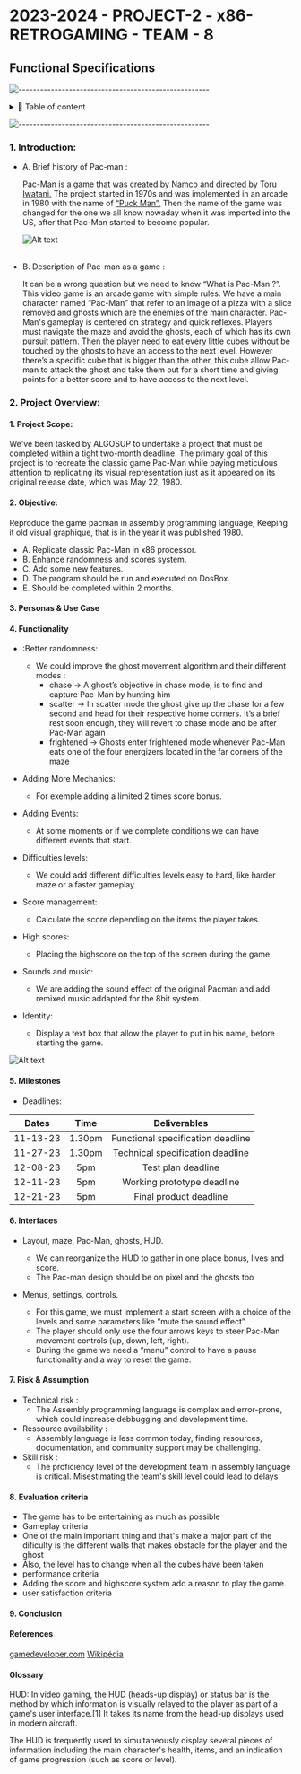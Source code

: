 # 2023-2024 - PROJECT-2 - x86-RETROGAMING - TEAM - 8
## Functional Specifications

![-----------------------------------------------------](https://raw.githubusercontent.com/andreasbm/readme/master/assets/lines/rainbow.png)

<details>
<summary>📖 Table of content</summary>

- [2023-2024 - PROJECT-2 - x86-RETROGAMING - TEAM - 8](#2023-2024---project2---x86--retrogaming---team-8)
    - [1. Introduction](#1-introduction)
    - [2. Project & Overview](#2-project-overview)
        - [1. Project Purpose](#1-project-purpose)
        - [2. Objective](#2-objective)
        - [3. Personas & Use Case](#3-personas--use-case)
        - [4. Functionalities](#4-functionalities)
        - [5. Milestones](#5-Milestones)
        - [6. Interface](#6-interface)
        - [7.Risk & Assumption](#7-risk--assumption)
        - [8. Evaluation criteria](#8-evaluation-criteria)
        - [9. Conclusion](#9-conclusion)
    - [Reference](#reference)
    - [Glosary](#glosary)

</details>

![-----------------------------------------------------](https://raw.githubusercontent.com/andreasbm/readme/master/assets/lines/rainbow.png)



### 1. Introduction:
- A. Brief history of Pac-man :

    Pac-Man is a game that was <ins>created by Namco and directed by Toru Iwatani.</ins> The project started in 1970s and was implemented in an arcade in 1980 with the name of <ins>“Puck Man”.</ins> Then the name of the game was changed for the one we all know nowaday when it was imported into the US, after that Pac-Man started to become popular.

    ![Alt text](https://encrypted-tbn0.gstatic.com/images?q=tbn:ANd9GcROYKgZAO-K5yrvdLq9pz355DYI8TxcM4gI5A&usqp=CAU )
<br></br>
- B. Description of Pac-man as a game :

    It can be a wrong question but we need to know “What is Pac-Man ?”. This video game is an arcade game with simple rules. We have a main character named “Pac-Man” that refer  to an image of a pizza with a slice removed and ghosts which are the enemies of the main character. Pac-Man's gameplay is centered on strategy and quick reflexes. Players must navigate the maze and avoid the ghosts, each of which has its own pursuit pattern. Then the player need to eat every little cubes without be touched by the ghosts to have an access to the next level. However there’s a specific cube that is bigger than the other, this cube allow Pac-man to attack the ghost and take them out for a short time and giving points for a better score and to have access to the next level.

### 2. Project Overview:

#### 1. Project Scope:
We've been tasked by ALGOSUP to undertake a project that must be completed within a tight two-month deadline. The primary goal of this project is to recreate the classic game Pac-Man while paying meticulous attention to replicating its visual representation just as it appeared on its original release date, which was May 22, 1980.
#### 2. Objective:
Reproduce the game pacman in assembly programming language, Keeping it old visual graphique, that is in the year it was published 1980.

- A. Replicate classic Pac-Man in x86 processor.
- B. Enhance randomness and scores system.
- C. Add some new features.
- D. The program should be run and executed on DosBox.
- E. Should be completed within 2 months.

#### 3. Personas & Use Case


#### 4. Functionality

- :Better randomness:
  - We could improve the ghost movement algorithm and their different modes :
    - chase → A ghost’s objective in chase mode, is to find and capture Pac-Man by hunting him
    - scatter → In scatter mode the ghost give up the chase for a few second and head for their respective home corners. It’s a brief rest soon enough, they will revert to chase mode and be after Pac-Man again
    - frightened → Ghosts enter frightened mode whenever Pac-Man eats one of the four energizers located in the far corners of the maze

- Adding More Mechanics:
  - For exemple adding a limited 2 times score bonus.

- Adding Events:
  - At some moments or if we complete conditions we can have different events that start.

- Difficulties levels:
  - We could add different difficulties levels easy to hard, like harder maze or a faster gameplay

- Score management:
  - Calculate the score depending on the items the player takes.

- High scores:
  - Placing the highscore on the top of the screen during the game.

- Sounds and music:
  - We are adding the sound effect of the original Pacman and add remixed music addapted for the 8bit system.


-   Identity: 
    - Display a text box that allow the player to put in his name, before starting the game.

![Alt text](https://i.guim.co.uk/img/media/8152f8ea7f06fd8ef5c68a3a594e6ac35dfd774b/0_342_800_480/master/800.jpg?width=465&dpr=1&s=none)

#### 5. Milestones

- Deadlines:

<div align="center">

|Dates | Time | Deliverables|
| :---:| :---:| :---:|
|11-13-23 | 1.30pm | Functional specification deadline|
|11-27-23 | 1.30pm | Technical specification deadline|
|12-08-23 | 5pm | Test plan deadline|
|12-11-23 | 5pm | Working prototype deadline|
|12-21-23 | 5pm | Final product deadline|

</div>


#### 6. Interfaces

- Layout, maze, Pac-Man, ghosts, HUD.
    - We can reorganize the HUD to gather in one place bonus, lives and score.
    - The Pac-man design should be on pixel and the ghosts too


- Menus, settings, controls.
    - For this game, we must implement a start screen with a choice of the levels and some parameters like “mute the sound effect”.
    - The player should only use the four arrows keys to steer Pac-Man movement controls (up, down, left, right).
    - During the game we need a “menu” control to have a pause functionality and a way to reset the game.

#### 7. Risk & Assumption
- Technical risk : 
  - The Assembly programming language is complex and error-prone, which could increase debbugging and development time.
- Ressource availability :
  - Assembly language is less common today, finding resources, documentation, and community support may be challenging.
- Skill risk :
  - The proficiency level of the development team in assembly language is critical. Misestimating the team's skill level could lead to delays.

#### 8. Evaluation criteria
- The game has to be entertaining as much as possible
- Gameplay criteria
- One of the main important thing and that's make a major part of the dificulty is the different walls that makes obstacle for the player and the ghost 
- Also, the level has to change when all the cubes have been taken
- performance criteria
- Adding the score and highscore system add a reason to play the game.
- user satisfaction criteria
#### 9. Conclusion


#### References
[gamedeveloper.com](https://www.gamedeveloper.com/design/the-pac-man-dossier#close-modal)
[Wikipédia](https://fr.wikipedia.org/wiki/Wikip%C3%A9dia:Accueil_principal)
#### Glossary

HUD: In video gaming, the HUD (heads-up display) or status bar is the method by which information is visually relayed to the player as part of a game's user interface.[1] It takes its name from the head-up displays used in modern aircraft.

The HUD is frequently used to simultaneously display several pieces of information including the main character's health, items, and an indication of game progression (such as score or level).